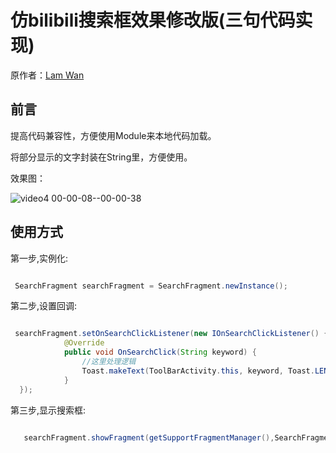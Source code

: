 # 仿bilibili搜索框效果修改版(三句代码实现)

原作者：[Lam Wan](https://github.com/wenwenwen888)

## 前言

提高代码兼容性，方便使用Module来本地代码加载。

将部分显示的文字封装在String里，方便使用。

效果图：

![video4 00-00-08--00-00-38](https://user-images.githubusercontent.com/70384877/161034927-becc564a-3b48-41ed-9541-be69451c414d.gif)

## 使用方式

第一步,实例化:

````java

 SearchFragment searchFragment = SearchFragment.newInstance();
````

第二步,设置回调:

````java

 searchFragment.setOnSearchClickListener(new IOnSearchClickListener() {
            @Override
            public void OnSearchClick(String keyword) {
                //这里处理逻辑
                Toast.makeText(ToolBarActivity.this, keyword, Toast.LENGTH_SHORT).show();
            }
  });
````

第三步,显示搜索框:

````java

   searchFragment.showFragment(getSupportFragmentManager(),SearchFragment.TAG);.
  
````
